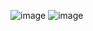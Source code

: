 ![image](https://github.com/user-attachments/assets/7e0b0e63-c411-43c3-8055-13b6e2ba6508)
![image](https://github.com/user-attachments/assets/2ea6e099-faaf-4a4a-abcb-3523ad9615f2)

